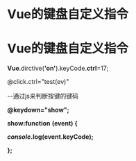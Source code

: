 # Vue的键盘自定义指令

# Vue的键盘自定义指令

**Vue**.dirctive(**'on'**).keyCode.**ctrl**=17;

@click.ctrl="test(ev)"

--通过js来判断按键的键码

**@keydown="show";**

**show:function** **(event) {**

***console*.log(event.keyCode);**

**};**